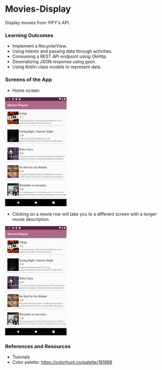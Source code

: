 # Movies-Display
Display movies from YIFY's API.
### Learning Outcomes
- Implement a RecyclerView.
- Using Intents and passing data through activities.
- Consuming a REST API endpoint using OkHttp
- Deserializing JSON response using gson.
- Using Kotlin class models to represent data.

### Screens of the App
- Home screen
<img alt="screenshot of home screen" src="screenshots/Home.png" width="200">

- Clicking on a movie row will take you to a different screen with a longer movie description
<img alt="screenshot of home screen" src="screenshots/Home.png" width="200">

### References and Resources
- Tutorials
- Color palette:
https://colorhunt.co/palette/181988
